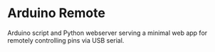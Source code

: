# Arduino Remote

Arduino script and Python webserver serving a minimal web app for remotely controlling pins via USB serial.
